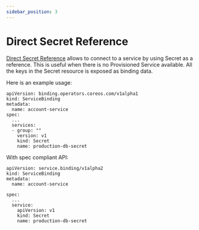 ```yaml
---
sidebar_position: 3
---
```


# Direct Secret Reference

[Direct Secret Reference][direct-secret-reference] allows to connect to a
service by using Secret as a reference.  This is useful when there is no
Provisioned Service available.  All the keys in the Secret resource is exposed
as binding data.

Here is an example usage:

```
apiVersion: binding.operators.coreos.com/v1alpha1
kind: ServiceBinding
metadata:
  name: account-service
spec:
  ...
  services:
  - group: ""
    version: v1
    kind: Secret
    name: production-db-secret
```

With spec compliant API:

```
apiVersion: service.binding/v1alpha2
kind: ServiceBinding
metadata:
  name: account-service

spec:
  ...
  service:
    apiVersion: v1
    kind: Secret
    name: production-db-secret
```

[direct-secret-reference]: https://github.com/k8s-service-bindings/spec#direct-secret-reference
